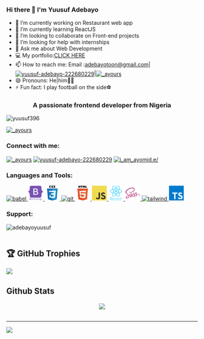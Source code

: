 ### Hi there 👋 I'm Yuusuf Adebayo
- 🔭 I’m currently working on Restaurant web app
- 🌱 I’m currently learning ReactJS
- 👯 I’m looking to collaborate on Front-end projects
- 🤔 I’m looking for help with internships 
- 💬 Ask me about Web Development 
- 💻 My portfolio:<a href="https://yuusuf.vercel.app" target="blank">CLICK HERE </a>
- 📫 How to reach me: Email :adebayotoon@gmail.com|<a href="https://linkedin.com/in/yuusuf-adebayo-222680229" target="blank"><img align="center" src="https://raw.githubusercontent.com/rahuldkjain/github-profile-readme-generator/master/src/images/icons/Social/linked-in-alt.svg" alt="yuusuf-adebayo-222680229" height="11" width="15" /></a>|<a href="https://twitter.com/_ayours" target="blank"><img align="center" src="https://raw.githubusercontent.com/rahuldkjain/github-profile-readme-generator/master/src/images/icons/Social/twitter.svg" alt="_ayours" height="11" width="15" /></a>
- 😄 Pronouns: He|him👦🏾
- ⚡ Fun fact: I play football on the side⚽
<h3 align="center">A passionate frontend developer from Nigeria</h3>

<p align="left"> <img src="https://komarev.com/ghpvc/?username=yuusuf396&label=Profile%20views&color=0e75b6&style=flat" alt="yuusuf396" /> </p>

<p align="left"> <a href="https://twitter.com/_ayours" target="blank"><img src="https://img.shields.io/twitter/follow/_ayours?logo=twitter&style=for-the-badge" alt="_ayours" /></a> </p>

<h3 align="left">Connect with me:</h3>
<p align="left">
<a href="https://twitter.com/_ayours" target="blank"><img align="center" src="https://raw.githubusercontent.com/rahuldkjain/github-profile-readme-generator/master/src/images/icons/Social/twitter.svg" alt="_ayours" height="30" width="40" /></a>
<a href="https://linkedin.com/in/yuusuf-adebayo-222680229" target="blank"><img align="center" src="https://raw.githubusercontent.com/rahuldkjain/github-profile-readme-generator/master/src/images/icons/Social/linked-in-alt.svg" alt="yuusuf-adebayo-222680229" height="30" width="40" /></a>
<a href="https://instagram.com/i_am_ayomid.e/" target="blank"><img align="center" src="https://raw.githubusercontent.com/rahuldkjain/github-profile-readme-generator/master/src/images/icons/Social/instagram.svg" alt="i_am_ayomid.e/" height="30" width="40" /></a>
</p>


<h3 align="left">Languages and Tools:</h3>
<p align="left"> <a href="https://babeljs.io/" target="_blank" rel="noreferrer"> <img src="https://www.vectorlogo.zone/logos/babeljs/babeljs-icon.svg" alt="babel" width="40" height="40" margin-right= none/> </a> <a href="https://getbootstrap.com" target="_blank" rel="noreferrer"> <img src="https://raw.githubusercontent.com/devicons/devicon/master/icons/bootstrap/bootstrap-plain-wordmark.svg" alt="bootstrap" width="40" height="40"/> </a> <a href="https://www.w3schools.com/css/" target="_blank" rel="noreferrer"> <img src="https://raw.githubusercontent.com/devicons/devicon/master/icons/css3/css3-original-wordmark.svg" alt="css3" width="40" height="40"/> </a> <a href="https://git-scm.com/" target="_blank" rel="noreferrer"> <img src="https://www.vectorlogo.zone/logos/git-scm/git-scm-icon.svg" alt="git" width="40" height="40"/> </a> <a href="https://www.w3.org/html/" target="_blank" rel="noreferrer"> <img src="https://raw.githubusercontent.com/devicons/devicon/master/icons/html5/html5-original-wordmark.svg" alt="html5" width="40" height="40"/> </a> <a href="https://developer.mozilla.org/en-US/docs/Web/JavaScript" target="_blank" rel="noreferrer"> <img src="https://raw.githubusercontent.com/devicons/devicon/master/icons/javascript/javascript-original.svg" alt="javascript" width="40" height="40"/> </a> <a href="https://reactjs.org/" target="_blank" rel="noreferrer"> <img src="https://raw.githubusercontent.com/devicons/devicon/master/icons/react/react-original-wordmark.svg" alt="react" width="40" height="40"/> </a> <a href="https://sass-lang.com" target="_blank" rel="noreferrer"> <img src="https://raw.githubusercontent.com/devicons/devicon/master/icons/sass/sass-original.svg" alt="sass" width="40" height="40"/> </a> <a href="https://tailwindcss.com/" target="_blank" rel="noreferrer"> <img src="https://www.vectorlogo.zone/logos/tailwindcss/tailwindcss-icon.svg" alt="tailwind" width="40" height="40"/> </a> <a href="https://www.typescriptlang.org/" target="_blank" rel="noreferrer"> <img src="https://raw.githubusercontent.com/devicons/devicon/master/icons/typescript/typescript-original.svg" alt="typescript" width="40" height="40"/> </a> </p>

<h3 align="left">Support:</h3>
<p><a href="https://www.buymeacoffee.com/adebayoyuusuf"> <img align="left" src="https://cdn.buymeacoffee.com/buttons/v2/default-yellow.png" height="50" width="210" alt="adebayoyuusuf" /></a></p><br><br> 
 

## 🏆 GitHub Trophies
![](https://github-profile-trophy.vercel.app/?username=Yuusuf396&theme=radical&no-frame=false&no-bg=true&margin-w=4)
## Github Stats  
<div align="center"><img src="https://github-readme-stats.vercel.app/api?username=rishavanand&show_icons=true&count_private=true&hide_border=true" align="center" /></div>  

<br/>  

---
[![](https://visitcount.itsvg.in/api?id=Yuusuf396&icon=0&color=0)](https://visitcount.itsvg.in)
